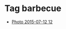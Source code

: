 <!--
title: Tag barbecue
date: 2020-06-28T14:38:48.061Z
tags:
-->
# Tag barbecue

 * [Photo 2015-07-12 12](123884671937.md)